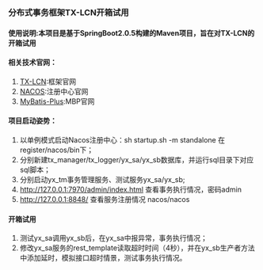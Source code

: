 ### 分布式事务框架TX-LCN开箱试用

#### 使用说明:本项目是基于SpringBoot2.0.5构建的Maven项目，旨在对TX-LCN的开箱试用

#### 相关技术官网：
1. [TX-LCN](https://www.txlcn.org/zh-cn/index.html):框架官网
2. [NACOS](https://nacos.io/zh-cn/index.html):注册中心官网
2. [MyBatis-Plus](https://mp.baomidou.com/):MBP官网

#### 项目启动姿势：
1. 以单例模式启动Nacos注册中心：sh startup.sh -m standalone 在register/nacos/bin下；
2. 分别新建tx_manager/tx_logger/yx_sa/yx_sb数据库，并运行sql目录下对应sql脚本；
3. 分别启动yx_tm事务管理服务、测试服务yx_sa/yx_sb;
4. http://127.0.0.1:7970/admin/index.html 查看事务执行情况，密码admin
5. http://127.0.0.1:8848/ 查看服务注册情况 nacos/nacos

#### 开箱试用
1. 测试yx_sa调用yx_sb后，在yx_sa中报异常，事务执行情况；
2. 修改yx_sa服务的rest_template读取超时时间（4秒），并在yx_sb生产者方法中添加延时，模拟接口超时情景，测试事务执行情况。

